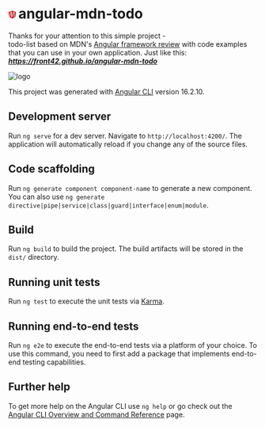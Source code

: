 # <img src="./src/favicon.png" alt="Angular MDN ToDo" height="16"/>&#8239;angular-mdn-todo
Thanks for your attention to this simple project -  
todo-list based on MDN's [Angular framework review](https://developer.mozilla.org/ru/docs/Learn/Tools_and_testing/Client-side_JavaScript_frameworks/Angular_getting_started) with code examples  
that you can use in your own application. Just like this:  
***https://front42.github.io/angular-mdn-todo***  

<img src="https://rolling-scopes-school.github.io/front42-JSFE2021Q1/presentation/z/front42.jpg" alt="logo" height="16"/>  

This project was generated with [Angular CLI](https://github.com/angular/angular-cli) version 16.2.10.  
## Development server

Run `ng serve` for a dev server. Navigate to `http://localhost:4200/`. The application will automatically reload if you change any of the source files.

## Code scaffolding

Run `ng generate component component-name` to generate a new component. You can also use `ng generate directive|pipe|service|class|guard|interface|enum|module`.

## Build

Run `ng build` to build the project. The build artifacts will be stored in the `dist/` directory.

## Running unit tests

Run `ng test` to execute the unit tests via [Karma](https://karma-runner.github.io).

## Running end-to-end tests

Run `ng e2e` to execute the end-to-end tests via a platform of your choice. To use this command, you need to first add a package that implements end-to-end testing capabilities.

## Further help

To get more help on the Angular CLI use `ng help` or go check out the [Angular CLI Overview and Command Reference](https://angular.io/cli) page.
